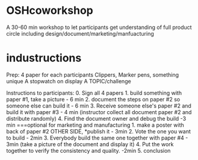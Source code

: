 # OSHcoworkshop
A 30-60 min workshop to let participants get understanding of full product circle including design/document/marketing/manfuacturing

# industructions
Prep:
4 paper for each participants
Clippers, Marker pens, something unique
A stopwatch on display
A TOPIC/challenge

Instructions to participants:
	0. Sign all 4 papers 
	1. build something with paper #1, take a picture - 6 min
	2. document the steps on paper #2 so someone else can build it - 6 min
	3. Receive someone else's paper #2 and build it with paper #3 - 4 min
	(instructor collect all document paper #2 and distribute randomly)
	4. Find the document owner and debug the build -3 min
===optional for marketing and manufacturing
	1. make a poster with back of paper #2 OTHER SIDE, *publish it - 3min
	2. Vote the one you want to build - 2min
	3. Everybody build the same one together with paper #4 - 3min 
	(take a picture of the document and display it)
	4. Put the work together to verify the consistency and quality. -2min
	5. conclusion
